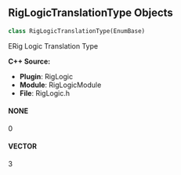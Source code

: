 ## RigLogicTranslationType Objects

```python
class RigLogicTranslationType(EnumBase)
```

ERig Logic Translation Type

**C++ Source:**

- **Plugin**: RigLogic
- **Module**: RigLogicModule
- **File**: RigLogic.h

<a id="unreal.RigLogicTranslationType.NONE"></a>

#### NONE

0

<a id="unreal.RigLogicTranslationType.VECTOR"></a>

#### VECTOR

3

<a id="unreal.RigLogicRotationType"></a>